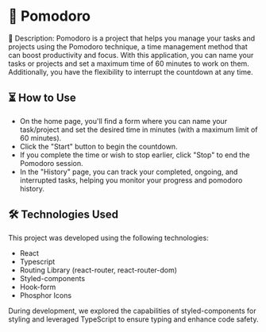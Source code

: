 # 🍅 Pomodoro

📝 Description:
Pomodoro is a project that helps you manage your tasks and projects using the Pomodoro technique, a time management method that can boost productivity and focus. With this application, you can name your tasks or projects and set a maximum time of 60 minutes to work on them. Additionally, you have the flexibility to interrupt the countdown at any time.

## ⏳ How to Use

- On the home page, you'll find a form where you can name your task/project and set the desired time in minutes (with a maximum limit of 60 minutes).
- Click the "Start" button to begin the countdown.
- If you complete the time or wish to stop earlier, click "Stop" to end the Pomodoro session.
- In the "History" page, you can track your completed, ongoing, and interrupted tasks, helping you monitor your progress and pomodoro history.

## 🛠️ Technologies Used

This project was developed using the following technologies:

- React
- Typescript
- Routing Library (react-router, react-router-dom)
- Styled-components
- Hook-form
- Phosphor Icons

During development, we explored the capabilities of styled-components for styling and leveraged TypeScript to ensure typing and enhance code safety.



